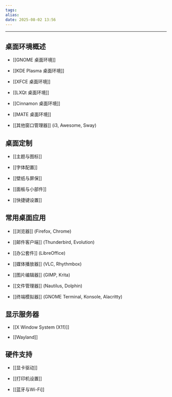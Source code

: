 ```yaml
---
tags: 
alias: 
date: 2025-08-02 13:56
---
```


---

## 桌面环境概述

- [[GNOME 桌面环境]]

- [[KDE Plasma 桌面环境]]

- [[XFCE 桌面环境]]

- [[LXQt 桌面环境]]

- [[Cinnamon 桌面环境]]

- [[MATE 桌面环境]]

- [[其他窗口管理器]] (i3, Awesome, Sway)



## 桌面定制

- [[主题与图标]]

- [[字体配置]]

- [[壁纸与屏保]]

- [[面板与小部件]]

- [[快捷键设置]]



## 常用桌面应用

- [[浏览器]] (Firefox, Chrome)

- [[邮件客户端]] (Thunderbird, Evolution)

- [[办公套件]] (LibreOffice)

- [[媒体播放器]] (VLC, Rhythmbox)

- [[图片编辑器]] (GIMP, Krita)

- [[文件管理器]] (Nautilus, Dolphin)

- [[终端模拟器]] (GNOME Terminal, Konsole, Alacritty)



## 显示服务器

- [[X Window System (X11)]]

- [[Wayland]]



## 硬件支持

- [[显卡驱动]]

- [[打印机设置]]

- [[蓝牙与Wi-Fi]]